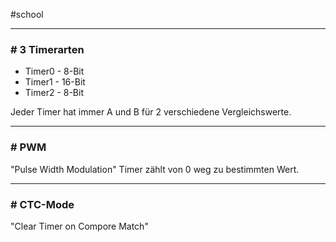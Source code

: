 #school 

---
### # 3 Timerarten

- Timer0 - 8-Bit
- Timer1 - 16-Bit
- Timer2 - 8-Bit

Jeder Timer hat immer A und B für 2 verschiedene Vergleichswerte.

---
### # PWM

"Pulse Width Modulation"
Timer zählt von 0 weg zu bestimmten Wert. 


---
### # CTC-Mode

"Clear Timer on Compore Match"


